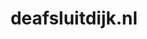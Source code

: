 ---
layout: post
title: "deafsluitdijk.nl"
internal_url: "/dutchgov/deafsluitdijk.nl.html"
subdomains_count: 7
all_subdomains_count: 7
urls_count: 7
ssl_rank: 0
http_rank: 41.714285714286
url_link: /data/deafsluitdijk.nl/urls.txt
all_subdomains_link: /data/deafsluitdijk.nl/all_subdomains.txt
subdomains_link: /data/deafsluitdijk.nl/subdomains.txt
categories: dutchgov
---